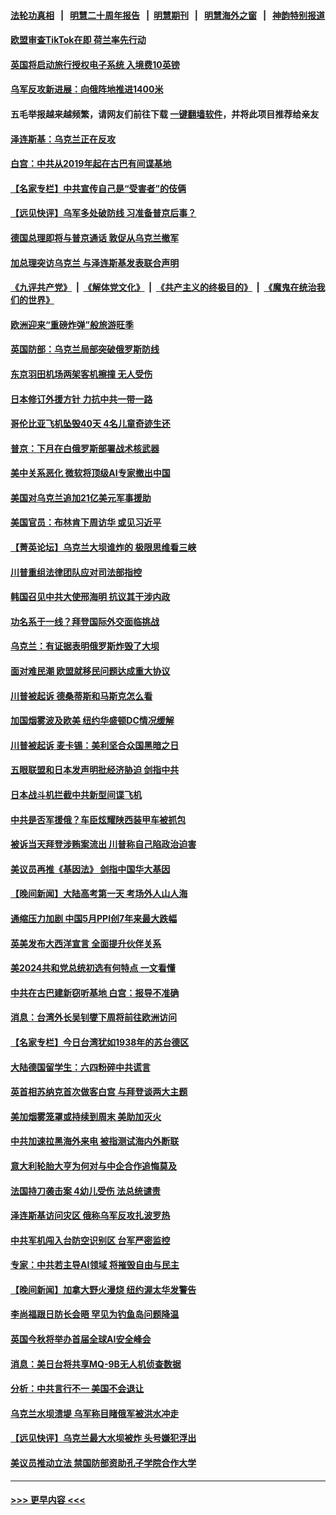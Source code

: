 #### [法轮功真相](https://github.com/gfw-breaker/truth/blob/master/README.md?t=0) &nbsp;&nbsp;|&nbsp;&nbsp; [明慧二十周年报告](https://github.com/gfw-breaker/mh-reports/blob/master/README.md?t=0) &nbsp;&nbsp;|&nbsp;&nbsp;[明慧期刊](https://github.com/gfw-breaker/mh-qikan) &nbsp;&nbsp;|&nbsp;&nbsp; [明慧海外之窗](https://github.com/gfw-breaker/mh-news/blob/master/README.md?t=0) &nbsp;&nbsp;|&nbsp;&nbsp; [神韵特别报道](https://github.com/gfw-breaker/mh-news/blob/master/shenyun.md?t=0)
#### [欧盟审查TikTok在即 荷兰率先行动](../pages/nsc418/n14013812.md?t=06111243) 
#### [英国将启动旅行授权电子系统 入境费10英镑](../pages/nsc418/n14013862.md?t=06111243) 
#### [乌军反攻新进展：向俄阵地推进1400米](../pages/nsc418/n14013854.md?t=06111243) 
#### 五毛举报越来越频繁，请网友们前往下载 [一键翻墙软件](https://github.com/gfw-breaker/ssr-accounts)，并将此项目推荐给亲友
#### [泽连斯基：乌克兰正在反攻](../pages/nsc418/n14013819.md?t=06111243) 
#### [白宫：中共从2019年起在古巴有间谍基地](../pages/nsc418/n14013849.md?t=06111243) 
#### [【名家专栏】中共宣传自己是“受害者”的伎俩](../pages/nsc418/n14013205.md?t=06111243) 
#### [【远见快评】乌军多处破防线 习准备普京后事？](../pages/nsc418/n14013777.md?t=06111243) 
#### [德国总理即将与普京通话 敦促从乌克兰撤军](../pages/nsc418/n14013803.md?t=06111243) 
#### [加总理突访乌克兰 与泽连斯基发表联合声明](../pages/nsc418/n14013726.md?t=06111243) 
#### [《九评共产党》](https://github.com/begood0513/9ping.md/blob/master/README.md) &nbsp;|&nbsp; [《解体党文化》](../../../../jtdwh.md/blob/master/README.md)  &nbsp;|&nbsp; [《共产主义的终极目的》](../../../../gczydzjmd.md/blob/master/README.md) &nbsp;|&nbsp; [《魔鬼在统治我们的世界》](../../../../mgztzwmdsj.md/blob/master/README.md) 
#### [欧洲迎来“重磅炸弹”般旅游旺季](../pages/nsc418/n14013723.md?t=06111243) 
#### [英国防部：乌克兰局部突破俄罗斯防线](../pages/nsc418/n14013674.md?t=06111243) 
#### [东京羽田机场两架客机擦撞 无人受伤](../pages/nsc418/n14013664.md?t=06111243) 
#### [日本修订外援方针 力抗中共一带一路](../pages/nsc418/n14013619.md?t=06111243) 
#### [哥伦比亚飞机坠毁40天 4名儿童奇迹生还](../pages/nsc418/n14013627.md?t=06111243) 
#### [普京：下月在白俄罗斯部署战术核武器](../pages/nsc418/n14013533.md?t=06111243) 
#### [美中关系恶化 微软将顶级AI专家撤出中国](../pages/nsc418/n14013569.md?t=06111243) 
#### [美国对乌克兰追加21亿美元军事援助](../pages/nsc418/n14013497.md?t=06111243) 
#### [美国官员：布林肯下周访华 或见习近平](../pages/nsc418/n14013392.md?t=06111243) 
#### [【菁英论坛】乌克兰大坝谁炸的 极限思维看三峡](../pages/nsc418/n14013441.md?t=06111243) 
#### [川普重组法律团队应对司法部指控](../pages/nsc418/n14013385.md?t=06111243) 
#### [韩国召见中共大使邢海明 抗议其干涉内政](../pages/nsc418/n14013427.md?t=06111243) 
#### [功名系于一线？拜登国际外交面临挑战](../pages/nsc418/n14013390.md?t=06111243) 
#### [乌克兰：有证据表明俄罗斯炸毁了大坝](../pages/nsc418/n14013357.md?t=06111243) 
#### [面对难民潮 欧盟就移民问题达成重大协议](../pages/nsc418/n14013402.md?t=06111243) 
#### [川普被起诉 德桑蒂斯和马斯克怎么看](../pages/nsc418/n14013334.md?t=06111243) 
#### [加国烟雾波及欧美 纽约华盛顿DC情况缓解](../pages/nsc418/n14013313.md?t=06111243) 
#### [川普被起诉 麦卡锡：美利坚合众国黑暗之日](../pages/nsc418/n14013316.md?t=06111243) 
#### [五眼联盟和日本发声明批经济胁迫 剑指中共](../pages/nsc418/n14013308.md?t=06111243) 
#### [日本战斗机拦截中共新型间谍飞机](../pages/nsc418/n14013187.md?t=06111243) 
#### [中共是否军援俄？车臣炫耀陕西装甲车被抓包](../pages/nsc418/n14013189.md?t=06111243) 
#### [被诉当天拜登涉贿案流出 川普称自己陷政治迫害](../pages/nsc418/n14013172.md?t=06111243) 
#### [美议员再推《基因法》 剑指中国华大基因](../pages/nsc418/n14013083.md?t=06111243) 
#### [【晚间新闻】大陆高考第一天 考场外人山人海](../pages/nsc418/n14013070.md?t=06111243) 
#### [通缩压力加剧 中国5月PPI创7年来最大跌幅](../pages/nsc418/n14012933.md?t=06111243) 
#### [英美发布大西洋宣言 全面提升伙伴关系](../pages/nsc418/n14012878.md?t=06111243) 
#### [美2024共和党总统初选有何特点 一文看懂](../pages/nsc418/n14012513.md?t=06111243) 
#### [中共在古巴建新窃听基地 白宫：报导不准确](../pages/nsc418/n14012551.md?t=06111243) 
#### [消息：台湾外长吴钊燮下周将前往欧洲访问](../pages/nsc418/n14012567.md?t=06111243) 
#### [【名家专栏】今日台湾犹如1938年的苏台德区](../pages/nsc418/n14011699.md?t=06111243) 
#### [大陆德国留学生：六四粉碎中共谎言](../pages/nsc418/n14012358.md?t=06111243) 
#### [英首相苏纳克首次做客白宫 与拜登谈两大主题](../pages/nsc418/n14012380.md?t=06111243) 
#### [美加烟雾笼罩或持续到周末 美助加灭火](../pages/nsc418/n14012355.md?t=06111243) 
#### [中共加速拉黑海外来电 被指测试海内外断联](../pages/nsc418/n14012543.md?t=06111243) 
#### [意大利轮胎大亨为何对与中企合作追悔莫及](../pages/nsc418/n14011825.md?t=06111243) 
#### [法国持刀袭击案 4幼儿受伤 法总统谴责](../pages/nsc418/n14012486.md?t=06111243) 
#### [泽连斯基访问灾区 俄称乌军反攻扎波罗热](../pages/nsc418/n14012370.md?t=06111243) 
#### [中共军机闯入台防空识别区 台军严密监控](../pages/nsc418/n14012349.md?t=06111243) 
#### [专家：中共若主导AI领域 将摧毁自由与民主](../pages/nsc418/n14012332.md?t=06111243) 
#### [【晚间新闻】加拿大野火漫烧 纽约渥太华发警告](../pages/nsc418/n14012288.md?t=06111243) 
#### [李尚福跟日防长会晤 罕见为钓鱼岛问题降温](../pages/nsc418/n14011964.md?t=06111243) 
#### [英国今秋将举办首届全球AI安全峰会](../pages/nsc418/n14012167.md?t=06111243) 
#### [消息：美日台将共享MQ-9B无人机侦查数据](../pages/nsc418/n14012088.md?t=06111243) 
#### [分析：中共言行不一 美国不会退让](../pages/nsc418/n14011970.md?t=06111243) 
#### [乌克兰水坝溃堤 乌军称目睹俄军被洪水冲走](../pages/nsc418/n14011945.md?t=06111243) 
#### [【远见快评】乌克兰最大水坝被炸 头号嫌犯浮出](../pages/nsc418/n14011953.md?t=06111243) 
#### [美议员推动立法 禁国防部资助孔子学院合作大学](../pages/nsc418/n14011921.md?t=06111243) 

----
#### [ >>> 更早内容 <<< ](../indexes/nsc418-earlier.md)
